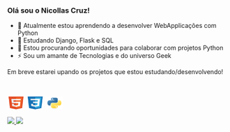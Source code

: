 ### Olá sou o Nicollas Cruz!


- 🔭 Atualmente estou aprendendo a desenvolver WebApplicações com Python
- 🌱 Estudando Django, Flask e SQL
- 👯 Estou procurando oportunidades para colaborar com projetos Python
- ⚡ Sou um amante de Tecnologias e do universo Geek

Em breve estarei upando os projetos que estou estudando/desenvolvendo!

</br>
<div style="display: inline_block"><br>
    <img align="center" alt="Nicollas-HTML" height="30" width="40" src="https://raw.githubusercontent.com/devicons/devicon/master/icons/html5/html5-original.svg">
  <img align="center" alt="Nicollas-CSS" height="30" width="40" src="https://raw.githubusercontent.com/devicons/devicon/master/icons/css3/css3-original.svg">
  <img align="center" alt="Nicollas-Python" height="30" width="40" src="https://raw.githubusercontent.com/devicons/devicon/master/icons/python/python-original.svg">
</div>
</br>
<div>
  <a href="https://github.com/niickz05">
  <img height="180em" src="https://github-readme-stats.vercel.app/api?username=niickz05&show_icons=true&theme=dracula&include_all_commits=true&count_private=true"/>
  <img height="180em" src="https://github-readme-stats.vercel.app/api/top-langs/?username=niickz05&layout=compact&langs_count=7&theme=dracula"/>
</div>
